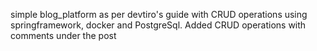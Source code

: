 simple blog_platform as per devtiro's guide with CRUD operations using springframework, docker and PostgreSql.
Added CRUD operations with comments under the post
